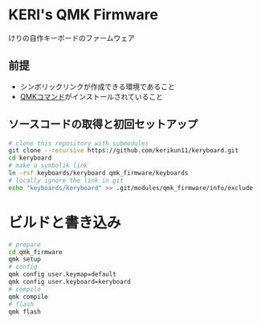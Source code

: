 # KERI's QMK Firmware

けりの自作キーボードのファームウェア

## 前提

- シンボリックリンクが作成できる環境であること
- [QMKコマンド](https://docs.qmk.fm/newbs_getting_started)がインストールされていること

## ソースコードの取得と初回セットアップ

```sh
# clone this repository with submodules
git clone --recursive https://github.com/kerikun11/keryboard.git
cd keryboard
# make a symbolik link
ln -rsf keyboards/keryboard qmk_firmware/keyboards
# locally ignore the link in git
echo "keyboards/keryboard" >> .git/modules/qmk_firmware/info/exclude
```

# ビルドと書き込み

```sh
# prepare
cd qmk_firmware
qmk setup
# config
qmk config user.keymap=default
qmk config user.keyboard=keryboard
# compile
qmk compile
# flash
qmk flash
```

